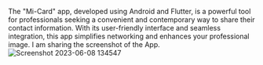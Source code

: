 The "Mi-Card" app, developed using Android and Flutter, is a powerful tool for professionals seeking a convenient and contemporary way to share their contact information. With its user-friendly interface and seamless integration, this app simplifies networking and enhances your professional image.
I am sharing the screenshot of the App.
![Screenshot 2023-06-08 134547](https://github.com/Naman2857/Mi_Card_android_app/assets/91375130/0055b8c7-9e60-4bbe-bd2e-0406e90fb9a5)
